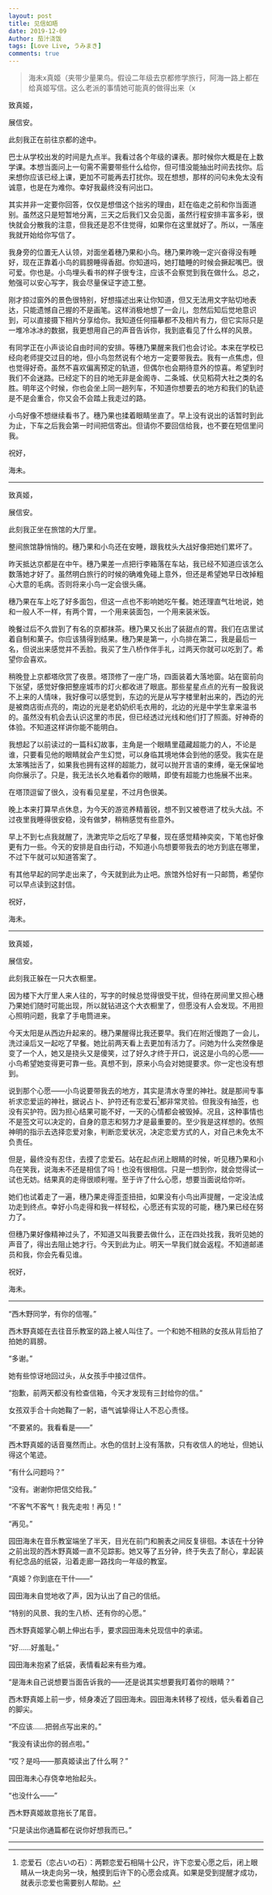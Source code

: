 ```yaml
---
layout: post
title: 见信如晤
date: 2019-12-09
Author: 茄汁浇饭 
tags: [Love Live, うみまき]
comments: true
---
```


> 海未x真姬（夹带少量果鸟。假设二年级去京都修学旅行，阿海一路上都在给真姬写信。这么老派的事情她可能真的做得出来（x

致真姬，

展信安。

此刻我正在前往京都的途中。

巴士从学校出发的时间是九点半。我看过各个年级的课表。那时候你大概是在上数学课。本想当面问上一句需不需要带些什么给你，但可惜没能抽出时间去找你。后来想你应该已经上课，更加不可能再去打扰你。现在想想，那样的问句未免太没有诚意，也是在为难你。幸好我最终没有问出口。

其实并非一定要你回答，仅仅是想借这个拙劣的理由，赶在临走之前和你当面道别。虽然这只是短暂地分离，三天之后我们又会见面，虽然行程安排丰富多彩，很快就会分散我的注意，但我还是忍不住觉得，如果你在这里就好了。所以，一落座我就开始给你写信了。

我身旁的位置无人认领，对面坐着穗乃果和小鸟。穗乃果昨晚一定兴奋得没有睡好，现在正靠着小鸟的肩膀睡得香甜。你知道吗，她打瞌睡的时候会撅起嘴巴。很可爱。你也是。小鸟埋头看书的样子很专注，应该不会察觉到我在做什么。总之，勉强可以安心写字，我会尽量保证字迹工整。

刚才掠过窗外的景色很特别，好想描述出来让你知道，但又无法用文字贴切地表达，只能遗憾自己握的不是画笔。这样消极地想了一会儿，忽然后知后觉地意识到，可以直接摄下相片分享给你。我知道任何描摹都不及相片有力，但它实际只是一堆冷冰冰的数据，我更想用自己的声音告诉你，我到底看见了什么样的风景。

有同学正在小声谈论自由时间的安排。等穗乃果醒来我们也会讨论。本来在学校已经向老师提交过目的地，但小鸟忽然说有个地方一定要带我去。我有一点焦虑，但也觉得好奇。虽然不喜欢偏离预定的轨道，但偶尔也会期待意外的惊喜。希望到时我们不会迷路。已经定下的目的地无非是金阁寺、二条城、伏见稻荷大社之类的名胜。明年这个时候，你也会坐上同一趟列车，不知道你想要去的地方和我们的轨迹是不是会重合，你又会不会踏上我走过的路。

小鸟好像不想继续看书了。穗乃果也揉着眼睛坐直了。早上没有说出的话暂时到此为止，下车之后我会第一时间把信寄出。但请你不要回信给我，也不要在短信里问我。

祝好，

海未。

---

致真姬，

展信安。

此刻我正坐在旅馆的大厅里。

整间旅馆静悄悄的。穗乃果和小鸟还在安睡，跟我枕头大战好像把她们累坏了。

昨天抵达京都是在中午。穗乃果差一点把行李箱落在车站，我已经不知道应该怎么数落她才好了。虽然明白旅行的时候的确难免碰上意外，但还是希望她早日改掉粗心大意的毛病。否则将来小鸟一定会很头痛。

穗乃果在车上吃了好多面包，但这一点也不影响她吃午餐。她还理直气壮地说，她和一般人不一样，有两个胃，一个用来装面包，一个用来装米饭。

晚餐过后不久尝到了有名的京都抹茶。穗乃果又长出了装甜点的胃。我们在店里试着自制和菓子。你应该猜得到结果。穗乃果是第一，小鸟排在第二，我是最后一名，但说出来感觉并不丢脸。我买了生八桥作伴手礼，过两天你就可以吃到了。希望你会喜欢。

稍晚登上京都塔欣赏了夜景。塔顶修了一座广场，四面装着大落地窗。站在窗前向下张望，感觉好像把整座城市的灯火都收进了眼底。那些星星点点的光有一股我说不上来的人情味，我好像可以感觉到，东边的光是从写字楼里射出来的，西边的光是被商店街点亮的，南边的光是老奶奶织毛衣用的，北边的光是中学生拿来温书的。虽然没有机会去认识这里的市民，但已经透过光线和他们打了照面。好神奇的体验。不知道这样讲你能不能明白。

我想起了以前读过的一篇科幻故事，主角是一个眼睛里蕴藏超能力的人，不论是谁，只要看见他的眼睛就会产生幻觉，可以身临其境地体会到他的感受。我实在是太笨嘴拙舌了，如果我也拥有这样的超能力，就可以抛开言语的束缚，毫无保留地向你展示了。只是，我无法长久地看着你的眼睛，即使有超能力也施展不出来。

在塔顶逗留了很久，没有看见星星，不过月色很美。

晚上本来打算早点休息，为今天的游览养精蓄锐，想不到又被卷进了枕头大战。不过夜里我睡得很安稳，没有做梦，稍稍感觉有些意外。

早上不到七点我就醒了，洗漱完毕之后吃了早餐，现在感觉精神奕奕，下笔也好像更有力一些。今天的安排是自由行动，不知道小鸟想要带我去的地方到底在哪里，不过下午就可以知道答案了。

有其他早起的同学走出来了，今天就到此为止吧。旅馆外恰好有一只邮筒，希望你可以早点读到这封信。

祝好，

海未。

---

致真姬，

展信安。

此刻我正躲在一只大衣橱里。

因为楼下大厅里人来人往的，写字的时候总觉得很受干扰，但待在房间里又担心穗乃果她们随时可能出现，所以就钻进这个大衣橱里了，但愿没有人会发现。不用担心照明问题，我拿了手电筒进来。

今天太阳是从西边升起来的。穗乃果醒得比我还要早。我们在附近慢跑了一会儿，洗过澡后又一起吃了早餐。她比前两天看上去更加有活力了。问她为什么突然像是变了一个人，她又是挠头又是傻笑，过了好久才终于开口，说这是小鸟的心愿——小鸟希望她变得更可靠一些。真想不到，原来小鸟会对她提要求。你一定也没有想到。

说到那个心愿——小鸟说要带我去的地方，其实是清水寺里的神社。就是那间专事祈求恋爱运的神社，据说占卜、护符还有恋爱石[^1]都非常灵验。但我没有抽签，也没有买护符。因为担心结果可能不好，一天的心情都会被毁掉。况且，这种事情也不是签文可以决定的，自身的意志和努力才是最重要的。至少我是这样想的。依照神明的指示去选择恋爱对象，判断恋爱状况，决定恋爱方式的人，对自己未免太不负责任。

但是，最终没有忍住，去摸了恋爱石。站在起点闭上眼睛的时候，听见穗乃果和小鸟在笑我，说海未不还是相信了吗！也没有很相信。只是一想到你，就会觉得试一试也无妨。结果真的走得很顺利喔。至于许了什么心愿，想要当面说给你听。

她们也试着走了一遍，穗乃果走得歪歪扭扭，如果没有小鸟出声提醒，一定没法成功走到终点。幸好小鸟走得和我一样轻松，心愿还有实现的可能，穗乃果已经在努力了。

但穗乃果好像精神过头了，不知道又叫我要去做什么，正在四处找我，我听见她的声音了，得出去阻止她才行。今天到此为止。明天一早我们就会返程。不知道邮递员和我，你会先看见谁。

祝好，

海未。

---

“西木野同学，有你的信喔。”

西木野真姬在去往音乐教室的路上被人叫住了。一个和她不相熟的女孩从背后拍了拍她的肩膀。

“多谢。”

她有些惊讶地回过头，从女孩手中接过信件。

“抱歉，前两天都没有检查信箱，今天才发现有三封给你的信。”

女孩双手合十向她鞠了一躬，语气诚挚得让人不忍心责怪。

“不要紧的。我看看是——”

西木野真姬的话音戛然而止。水色的信封上没有落款，只有收信人的地址，但她认得这个笔迹。

“有什么问题吗？”

“没有。谢谢你把信交给我。”

“不客气不客气！我先走啦！再见！”

“再见。”

园田海未在音乐教室端坐了半天，目光在前门和腕表之间反复徘徊。本该在十分钟之前出现的西木野真姬一直不见踪影。她又等了五分钟，终于失去了耐心，拿起装有纪念品的纸袋，沿着走廊一路找向一年级的教室。

“真姬？你到底在干什——”

园田海未自觉地收了声，因为认出了自己的信纸。

“特别的风景、我的生八桥、还有你的心愿。”

西木野真姬掌心朝上伸出右手，要求园田海未兑现信中的承诺。

“好……好羞耻。”

园田海未抱紧了纸袋，表情看起来有些为难。

“是海未自己说想要当面告诉我的——还是说其实想要我盯着你的眼睛？”

西木野真姬上前一步，倾身凑近了园田海未。园田海未转移了视线，低头看着自己的脚尖。

“不应该……把弱点写出来的。”

“我没有读出你的弱点啦。”

“哎？是吗——那真姬读出了什么啊？”

园田海未心存侥幸地抬起头。

“也没什么——”

西木野真姬故意拖长了尾音。

“只是读出你通篇都在说你好想我而已。”

---

[^1]:恋爱石（恋占いの石）：两颗恋爱石相隔十公尺，许下恋爱心愿之后，闭上眼睛从一块走向另一块，触摸到后许下的心愿会成真。如果是受到提醒才成功，就表示恋爱也需要别人帮助。
